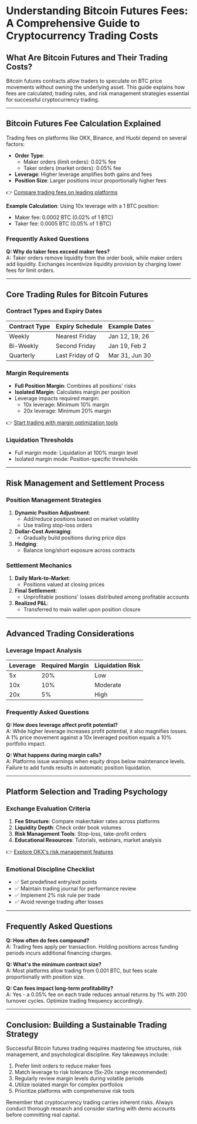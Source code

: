 # Understanding Bitcoin Futures Fees: A Comprehensive Guide to Cryptocurrency Trading Costs

## What Are Bitcoin Futures and Their Trading Costs?

Bitcoin futures contracts allow traders to speculate on BTC price movements without owning the underlying asset. This guide explains how fees are calculated, trading rules, and risk management strategies essential for successful cryptocurrency trading.

---

## Bitcoin Futures Fee Calculation Explained

Trading fees on platforms like OKX, Binance, and Huobi depend on several factors:

- **Order Type**: 
  - Maker orders (limit orders): 0.02% fee
  - Taker orders (market orders): 0.05% fee
- **Leverage**: Higher leverage amplifies both gains and fees
- **Position Size**: Larger positions incur proportionally higher fees

👉 [Compare trading fees on leading platforms](https://bit.ly/okx-bonus)

**Example Calculation**:
Using 10x leverage with a 1 BTC position:
- Maker fee: 0.0002 BTC (0.02% of 1 BTC)
- Taker fee: 0.0005 BTC (0.05% of 1 BTC)

### Frequently Asked Questions

**Q: Why do taker fees exceed maker fees?**  
A: Taker orders remove liquidity from the order book, while maker orders add liquidity. Exchanges incentivize liquidity provision by charging lower fees for limit orders.

---

## Core Trading Rules for Bitcoin Futures

### Contract Types and Expiry Dates

| Contract Type | Expiry Schedule | Example Dates |
|---------------|-----------------|---------------|
| Weekly        | Nearest Friday  | Jan 12, 19, 26 |
| Bi-Weekly     | Second Friday   | Jan 19, Feb 2  |
| Quarterly     | Last Friday of Q| Mar 31, Jun 30 |

### Margin Requirements

- **Full Position Margin**: Combines all positions' risks
- **Isolated Margin**: Calculates margin per position
- Leverage impacts required margin:
  - 10x leverage: Minimum 10% margin
  - 20x leverage: Minimum 20% margin

👉 [Start trading with margin optimization tools](https://bit.ly/okx-bonus)

### Liquidation Thresholds

- Full margin mode: Liquidation at 100% margin level
- Isolated margin mode: Position-specific thresholds

---

## Risk Management and Settlement Process

### Position Management Strategies

1. **Dynamic Position Adjustment**: 
   - Add/reduce positions based on market volatility
   - Use trailing stop-loss orders
2. **Dollar-Cost Averaging**: 
   - Gradually build positions during price dips
3. **Hedging**: 
   - Balance long/short exposure across contracts

### Settlement Mechanics

1. **Daily Mark-to-Market**: 
   - Positions valued at closing prices
2. **Final Settlement**: 
   - Unprofitable positions' losses distributed among profitable accounts
3. **Realized P&L**: 
   - Transferred to main wallet upon position closure

---

## Advanced Trading Considerations

### Leverage Impact Analysis

| Leverage | Required Margin | Liquidation Risk |
|----------|-----------------|------------------|
| 5x       | 20%             | Low              |
| 10x      | 10%             | Moderate         |
| 20x      | 5%              | High             |

### Frequently Asked Questions

**Q: How does leverage affect profit potential?**  
A: While higher leverage increases profit potential, it also magnifies losses. A 1% price movement against a 10x leveraged position equals a 10% portfolio impact.

**Q: What happens during margin calls?**  
A: Platforms issue warnings when equity drops below maintenance levels. Failure to add funds results in automatic position liquidation.

---

## Platform Selection and Trading Psychology

### Exchange Evaluation Criteria

1. **Fee Structure**: Compare maker/taker rates across platforms
2. **Liquidity Depth**: Check order book volumes
3. **Risk Management Tools**: Stop-loss, take-profit orders
4. **Educational Resources**: Tutorials, webinars, market analysis

👉 [Explore OKX's risk management features](https://bit.ly/okx-bonus)

### Emotional Discipline Checklist

- ✅ Set predefined entry/exit points
- ✅ Maintain trading journal for performance review
- ✅ Implement 2% risk rule per trade
- ✅ Avoid revenge trading after losses

---

## Frequently Asked Questions

**Q: How often do fees compound?**  
A: Trading fees apply per transaction. Holding positions across funding periods incurs additional financing charges.

**Q: What's the minimum contract size?**  
A: Most platforms allow trading from 0.001 BTC, but fees scale proportionally with position size.

**Q: Can fees impact long-term profitability?**  
A: Yes - a 0.05% fee on each trade reduces annual returns by 1% with 200 turnover cycles. Optimize trading frequency accordingly.

---

## Conclusion: Building a Sustainable Trading Strategy

Successful Bitcoin futures trading requires mastering fee structures, risk management, and psychological discipline. Key takeaways include:

1. Prefer limit orders to reduce maker fees
2. Match leverage to risk tolerance (5x-20x range recommended)
3. Regularly review margin levels during volatile periods
4. Utilize isolated margin for complex portfolios
5. Prioritize platforms with comprehensive risk tools

Remember that cryptocurrency trading carries inherent risks. Always conduct thorough research and consider starting with demo accounts before committing real capital.